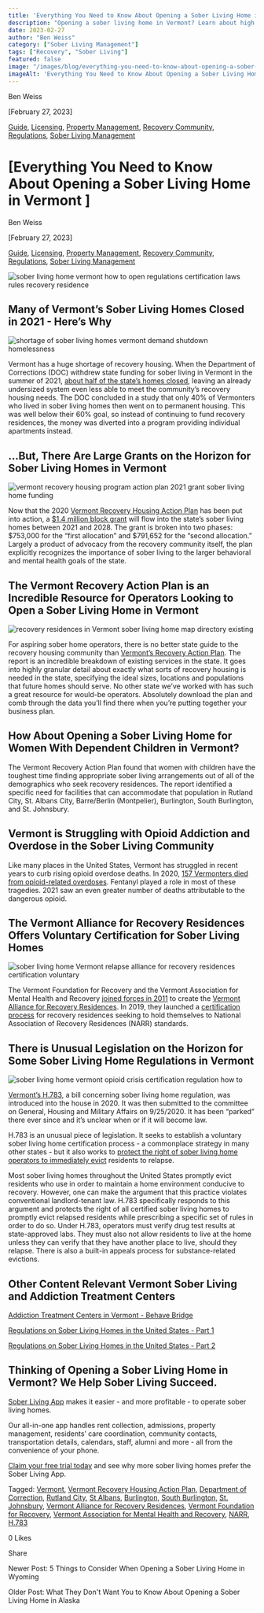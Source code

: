 ```yaml
---
title: 'Everything You Need to Know About Opening a Sober Living Home in Vermont'
description: "Opening a sober living home in Vermont? Learn about high demand, grants, VTARR certification, & new laws like Act 163 on eviction & home surveying."
date: 2023-02-27
author: "Ben Weiss"
category: ["Sober Living Management"]
tags: ["Recovery", "Sober Living"]
featured: false
image: "/images/blog/everything-you-need-to-know-about-opening-a-sober-living-home-in-vermontnbsp/Screen_Shot_2023-02-20_at_5.52.10_PM.png"
imageAlt: 'Everything You Need to Know About Opening a Sober Living Home in Vermont'
---
```


Ben Weiss

[February 27, 2023]

[Guide](/sober-living-app-blog/category/Guide), [Licensing](/sober-living-app-blog/category/Licensing), [Property Management](/sober-living-app-blog/category/Property+Management), [Recovery Community](/sober-living-app-blog/category/Recovery+Community), [Regulations](/sober-living-app-blog/category/Regulations), [Sober Living Management](/sober-living-app-blog/category/Sober+Living+Management)

#  [Everything You Need to Know About Opening a Sober Living Home in Vermont ]

Ben Weiss

[February 27, 2023]

[Guide](/sober-living-app-blog/category/Guide), [Licensing](/sober-living-app-blog/category/Licensing), [Property Management](/sober-living-app-blog/category/Property+Management), [Recovery Community](/sober-living-app-blog/category/Recovery+Community), [Regulations](/sober-living-app-blog/category/Regulations), [Sober Living Management](/sober-living-app-blog/category/Sober+Living+Management)

![sober living home vermont how to open regulations certification laws rules recovery residence](/images/blog/everything-you-need-to-know-about-opening-a-sober-living-home-in-vermontnbsp/Screen_Shot_2023-02-26_at_7.20.45_PM.png)

## Many of Vermont’s Sober Living Homes Closed in 2021 - Here’s Why

![shortage of sober living homes vermont demand shutdown homelessness](/images/blog/everything-you-need-to-know-about-opening-a-sober-living-home-in-vermontnbsp/Screen_Shot_2023-02-26_at_7.20.54_PM.png)

Vermont has a huge shortage of recovery housing. When the Department of Corrections (DOC) withdrew state funding for sober living in Vermont in the summer of 2021, [about half of the state’s homes closed](https://www.sevendaysvt.com/vermont/shutdown-of-several-vermont-sober-houses-leaves-residents-in-the-lurch/Content?oid=34317486), leaving an already undersized system even less able to meet the community’s recovery housing needs. The DOC concluded in a study that only 40% of Vermonters who lived in sober living homes then went on to permanent housing. This was well below their 60% goal, so instead of continuing to fund recovery residences, the money was diverted into a program providing individual apartments instead. 

## …But, There Are Large Grants on the Horizon for Sober Living Homes in Vermont 

![vermont recovery housing program action plan 2021 grant sober living home funding](/images/blog/everything-you-need-to-know-about-opening-a-sober-living-home-in-vermontnbsp/Screen_Shot_2023-02-26_at_7.21.04_PM.png)

Now that the 2020 [Vermont Recovery Housing Action Plan](/outside.vermont.gov/agency/ACCD/ACCD_Web_Docs/CD/VCDP/RHP/CD-VCDP-RecoveryHousingProgramActionPlanApproved.pdf) has been put into action, a [$1.4 million block grant](https://vermontbiz.com/news/2022/february/02/scott-announces-14-million-grant-funding-recovery-housing-projects) will flow into the state’s sober living homes between 2021 and 2028. The grant is broken into two phases: $753,000 for the “first allocation” and $791,652 for the “second allocation.” Largely a product of advocacy from the recovery community itself, the plan explicitly recognizes the importance of sober living to the larger behavioral and mental health goals of the state. 

## The Vermont Recovery Action Plan is an Incredible Resource for Operators Looking to Open a Sober Living Home in Vermont 

![recovery residences in Vermont sober living home map directory existing](/images/blog/everything-you-need-to-know-about-opening-a-sober-living-home-in-vermontnbsp/Screen_Shot_2023-02-20_at_5.52.10_PM.png)

For aspiring sober home operators, there is no better state guide to the recovery housing community than [Vermont’s Recovery Action Plan](/outside.vermont.gov/agency/ACCD/ACCD_Web_Docs/CD/VCDP/RHP/CD-VCDP-RecoveryHousingProgramActionPlanApproved.pdf). The report is an incredible breakdown of existing services in the state. It goes into highly granular detail about exactly what sorts of recovery housing is needed in the state, specifying the ideal sizes, locations and populations that future homes should serve. No other state we’ve worked with has such a great resource for would-be operators. Absolutely download the plan and comb through the data you’ll find there when you’re putting together your business plan. 

## How About Opening a Sober Living Home for Women With Dependent Children in Vermont? 

The Vermont Recovery Action Plan found that women with children have the toughest time finding appropriate sober living arrangements out of all of the demographics who seek recovery residences. The report identified a specific need for facilities that can accommodate that population in Rutland City, St. Albans City, Barre/Berlin (Montpelier), Burlington, South Burlington, and St. Johnsbury. 

## Vermont is Struggling with Opioid Addiction and Overdose in the Sober Living Community 

Like many places in the United States, Vermont has struggled in recent years to curb rising opioid overdose deaths. In 2020, [157 Vermonters died from opioid-related overdoses](https://www.sevendaysvt.com/vermont/shutdown-of-several-vermont-sober-houses-leaves-residents-in-the-lurch/Content?oid=34317486). Fentanyl played a role in most of these tragedies. 2021 saw an even greater number of deaths attributable to the dangerous opioid. 

## The Vermont Alliance for Recovery Residences Offers Voluntary Certification for Sober Living Homes 

![sober living home Vermont relapse alliance for recovery residences certification voluntary](/images/blog/everything-you-need-to-know-about-opening-a-sober-living-home-in-vermontnbsp/Screen_Shot_2023-02-20_at_5.29.05_PM.png)

The Vermont Foundation for Recovery and the Vermont Association for Mental Health and Recovery [joined forces in 2011](https://www.burlingtonfreepress.com/story/news/2019/01/03/vermont-and-opioids-regulation-sober-houses-lacking/2054340002/) to create the [Vermont Alliance for Recovery Residences](https://vtarr.org/). In 2019, they launched a [certification process](/vtarr.org/pdfs2/VTARR-CERT-APPLICATION-AND-REQUIREMENTS.pdf) for recovery residences seeking to hold themselves to National Association of Recovery Residences (NARR) standards. 

## There is Unusual Legislation on the Horizon for Some Sober Living Home Regulations in Vermont 

![sober living home vermont opioid crisis certification regulation how to](/images/blog/everything-you-need-to-know-about-opening-a-sober-living-home-in-vermontnbsp/Screen_Shot_2023-02-20_at_5.26.36_PM.png)

[Vermont’s H.783](https://legislature.vermont.gov/bill/status/2020/H.783), a bill concerning sober living home regulation, was introduced into the house in 2020. It was then submitted to the committee on General, Housing and Military Affairs on 9/25/2020. It has been “parked” there ever since and it’s unclear when or if it will become law. 

H.783 is an unusual piece of legislation. It seeks to establish a voluntary sober living home certification process - a commonplace strategy in many other states - but it also works to [protect the right of sober living home operators to immediately evict](https://www.sevendaysvt.com/vermont/vermont-sober-homes-seek-the-right-to-boot-those-who-relapse/Content?oid=29875846) residents to relapse. 

Most sober living homes throughout the United States promptly evict residents who use in order to maintain a home environment conducive to recovery. However, one can make the argument that this practice violates conventional landlord-tenant law. H.783 specifically responds to this argument and protects the right of all certified sober living homes to promptly evict relapsed residents while prescribing a specific set of rules in order to do so. Under H.783, operators must verify drug test results at state-approved labs. They must also not allow residents to live at the home unless they can verify that they have another place to live, should they relapse. There is also a built-in appeals process for substance-related evictions. 

## Other Content Relevant Vermont Sober Living and Addiction Treatment Centers

[Addiction Treatment Centers in Vermont - Behave Bridge](https://bridge.behavehealth.com/rehabs/vermont)

[Regulations on Sober Living Homes in the United States - Part 1 ](/2021/8/3/understanding-national-regulations-on-sober-living-homes-in-the-united-states-part-1)

[Regulations on Sober Living Homes in the United States - Part 2](/2021/8/17/understanding-national-regulations-on-sober-living-homes-in-the-united-states-part-2)

## Thinking of Opening a Sober Living Home in Vermont? We Help Sober Living Succeed. 

[Sober Living App](/) makes it easier - and more profitable - to operate sober living homes. 

Our all-in-one app handles rent collection, admissions, property management, residents’ care coordination, community contacts, transportation details, calendars, staff, alumni and more - all from the convenience of your phone. 

[Claim your free trial today](https://behavehealth.com/get-started) and see why more sober living homes prefer the Sober Living App.

Tagged: [Vermont](/sober-living-app-blog/tag/Vermont), [Vermont Recovery Housing Action Plan](/sober-living-app-blog/tag/Vermont+Recovery+Housing+Action+Plan), [Department of Correction](/sober-living-app-blog/tag/Department+of+Correction), [Rutland City](/sober-living-app-blog/tag/Rutland+City), [St Albans](/sober-living-app-blog/tag/St+Albans), [Burlington](/sober-living-app-blog/tag/Burlington), [South Burlington](/sober-living-app-blog/tag/South+Burlington), [St. Johnsbury](/sober-living-app-blog/tag/St.+Johnsbury), [Vermont Alliance for Recovery Residences](/sober-living-app-blog/tag/Vermont+Alliance+for+Recovery+Residences), [Vermont Foundation for Recovery](/sober-living-app-blog/tag/Vermont+Foundation+for+Recovery), [Vermont Association for Mental Health and Recovery](/sober-living-app-blog/tag/Vermont+Association+for+Mental+Health+and+Recovery), [NARR](/sober-living-app-blog/tag/NARR), [H.783](/sober-living-app-blog/tag/H.783)

0 Likes

Share

Newer Post: 5 Things to Consider When Opening a Sober Living Home in Wyoming

Older Post: What They Don't Want You to Know About Opening a Sober Living Home in Alaska